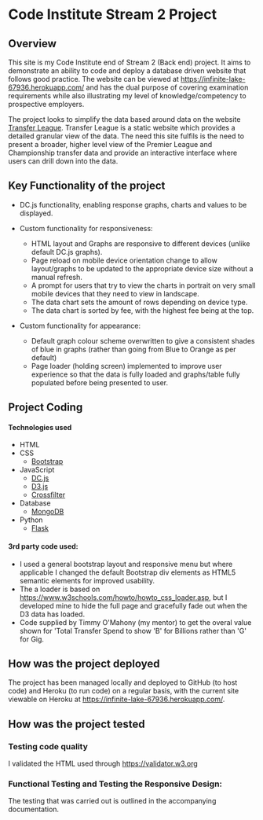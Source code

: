 # Code Institute Stream 2 Project

## Overview
This site is my Code Institute end of Stream 2 (Back end) project. It aims to demonstrate an ability to code and deploy a database driven website that follows good practice. The website can be viewed at https://infinite-lake-67936.herokuapp.com/ and has the dual purpose of covering examination requirements while also illustrating my level of knowledge/competency to prospective employers.

The project looks to simplify the data based around data on the website  <a href="http://www.transferleague.co.uk/" target="_blank">Transfer League</a>. 
Transfer League is a static website which provides a detailed granular view of the data. The need this site fulfils is the need to present a broader, higher level view of the Premier League and Championship transfer data and provide an interactive interface where users can drill down into the data. 

## Key Functionality of the project
- DC.js functionality, enabling response graphs, charts and values to be displayed. 

- Custom functionality for responsiveness:
	- HTML layout and Graphs are responsive to different devices (unlike default DC.js graphs).
	- Page reload on mobile device orientation change to allow layout/graphs to be updated to the appropriate device size without a manual refresh.
	- A prompt for users that try to view the charts in portrait on very small mobile devices that they need to view in landscape.
	- The data chart sets the amount of rows depending on device type.
	- The data chart is sorted by fee, with the highest fee being at the top.

- Custom functionality for appearance:
	- Default graph colour scheme overwritten to give a consistent shades of blue in graphs (rather than going from Blue to Orange as per default)
	- Page loader (holding screen) implemented to improve user experience so that the data is fully loaded and graphs/table fully populated before being presented to user.


## Project Coding
#### Technologies used
- HTML
- CSS
	- [Bootstrap](http://getbootstrap.com/)
- JavaScript 
	- [DC.js](https://dc-js.github.io/dc.js)
	- [D3.js](https://d3js.org/)
	- [Crossfilter](http://square.github.io/crossfilter/)
- Database
	- [MongoDB](https://www.mongodb.com/)
- Python
	- [Flask](http://flask.pocoo.org/)


#### 3rd party code used:
- I used a general bootstrap layout and responsive menu but where applicable I changed the default Bootstrap div elements as HTML5 semantic elements for improved usability.
- The a loader is based on https://www.w3schools.com/howto/howto_css_loader.asp, but I developed mine to hide the full page and gracefully fade out when the D3 data has loaded.
 - Code supplied by Timmy O'Mahony (my mentor) to get the overal value shown for 'Total Transfer Spend to show 'B' for Billions rather than 'G' for Gig.

## How was the project deployed
The project has been managed locally and deployed to GitHub (to host code) and Heroku (to run code) on a regular basis, with the current site viewable on Heroku at https://infinite-lake-67936.herokuapp.com/.

## How was the project tested

### Testing code quality
I validated the HTML used through https://validator.w3.org

### Functional Testing and Testing the Responsive Design:
The testing that was carried out is outlined in the accompanying documentation.
